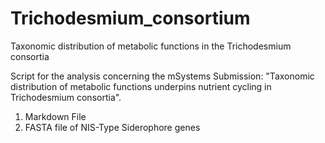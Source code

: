 # Trichodesmium_consortium
Taxonomic distribution of metabolic functions in the Trichodesmium consortia

Script for the analysis concerning the mSystems Submission: "Taxonomic distribution of metabolic functions underpins nutrient cycling in Trichodesmium consortia".

1. Markdown File 
2. FASTA file of NIS-Type Siderophore genes 
